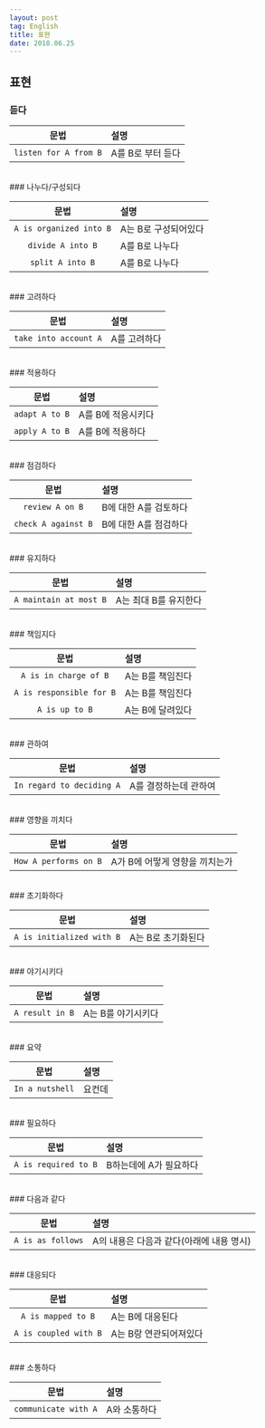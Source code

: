 ```yaml
---
layout: post 
tag: English
title: 표현
date: 2018.06.25
---
```


## 표현  
### 듣다  

|문법|설명|
| :---: | :--- |
|`listen for A from B`|A를 B로 부터 듣다|

<br>
### 나누다/구성되다  

|문법|설명|
| :---: | :--- |
|`A is organized into B`|A는 B로 구성되어있다|
|`divide A into B`|A를 B로 나누다|
|`split A into B`|A를 B로 나누다|

<br>
### 고려하다  

|문법|설명|
| :---: | :--- |
|`take into account A`|A를 고려하다|

<br>
### 적용하다  

|문법|설명|
| :---: | :--- |
|`adapt A to B`|A를 B에 적응시키다|
|`apply A to B`|A를 B에 적용하다|

<br>
### 점검하다  

|문법|설명|
| :---: | :--- |
|`review A on B`|B에 대한 A를 검토하다|
|`check A against B`|B에 대한 A를 점검하다|

<br>
### 유지하다  

|문법|설명|
| :---: | :--- |
|`A maintain at most B`|A는 최대 B를 유지한다|

<br>
### 책임지다  

|문법|설명|
| :---: | :--- |
|`A is in charge of B`|A는 B를 책임진다|
|`A is responsible for B`|A는 B를 책임진다|
|`A is up to B`|A는 B에 달려있다|

<br>
### 관하여  

|문법|설명|
| :---: | :--- |
|`In regard to deciding A`|A를 결정하는데 관하여|

<br>
### 영향을 끼치다  

|문법|설명|
| :---: | :--- |
|`How A performs on B`|A가 B에 어떻게 영향을 끼치는가|

<br>
### 초기화하다  

|문법|설명|
| :---: | :--- |
|`A is initialized with B`|A는 B로 초기화된다|

<br>
### 야기시키다  

|문법|설명|
| :---: | :--- |
|`A result in B`| A는 B를 야기시키다|

<br>
### 요약  

|문법|설명|
| :---: | :--- |
|`In a nutshell`| 요컨데|

<br>
### 필요하다  

|문법|설명|
| :---: | :--- |
|`A is required to B`| B하는데에 A가 필요하다 |

<br>
### 다음과 같다  

|문법|설명|
| :---: | :--- |
|`A is as follows`| A의 내용은 다음과 같다(아래에 내용 명시) |

<br>
### 대응되다  

|문법|설명|
| :---: | :--- |
|`A is mapped to B`| A는 B에 대응된다 |
|`A is coupled with B`| A는 B랑 연관되어져있다 |

<br>
### 소통하다  

|문법|설명|
| :---: | :--- |
|`communicate with A`| A와 소통하다 |

<br>